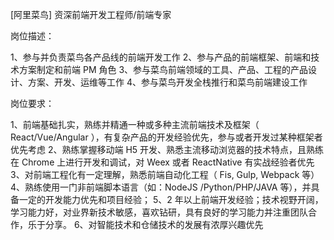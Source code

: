 [阿里菜鸟] 资深前端开发工程师/前端专家

岗位描述：

1、参与并负责菜鸟各产品线的前端开发工作
2、参与产品的前端框架、前端和技术方案制定和前端 PM 角色
3、参与菜鸟前端领域的工具、产品、工程的产品设计、方案、开发、运维等工作
4、参与菜鸟开发全栈推行和菜鸟前端建设工作

岗位要求：

1、前端基础扎实，熟练并精通一种或多种主流前端技术及框架（ React/Vue/Angular ），有复杂产品的开发经验优先，参与或者开发过某种框架者优先考虑
2、熟练掌握移动端 H5 开发、熟悉主流移动浏览器的技术特点，且熟练在 Chrome 上进行开发和调试，对 Weex 或者 ReactNative 有实战经验者优先
3、对前端工程化有一定理解，熟悉前端自动化工程（ Fis, Gulp, Webpack 等）
4、熟练使用一门非前端脚本语言（如：NodeJS /Python/PHP/JAVA 等），并具备一定的开发能力优先和项目经验；
5、2 年以上前端开发经验；技术视野开阔，学习能力好，对业界新技术敏感，喜欢钻研，具有良好的学习能力并注重团队合作，乐于分享。
6、对智能技术和仓储技术的发展有浓厚兴趣优先